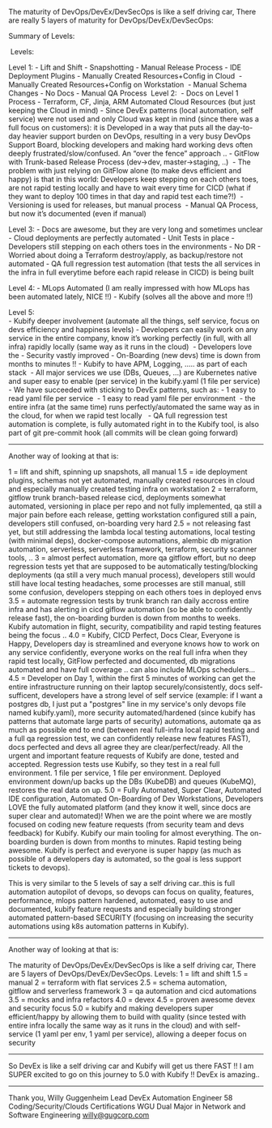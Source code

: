 The maturity of DevOps/DevEx/DevSecOps is like a self driving car,
There are really 5 layers of maturity for DevOps/DevEx/DevSecOps:  


Summary of Levels:


 Levels: 

Level 1:
	- Lift and Shift
	- Snapshotting
	- Manual Release Process
	- IDE Deployment Plugins
	- Manually Created Resources+Config in Cloud 	- Manually Created Resources+Config on Workstation 	- Manual Schema Changes
	- No Docs
	- Manual QA Process
 Level 2: 	- Docs on Level 1 Process
	- Terraform, CF, Jinja, ARM Automated Cloud Resources (but just keeping the Cloud in mind)
		- Since DevEx patterns (local automation, self service) were not used and only Cloud was kept in mind (since there was a full focus on customers): it is  Developed in a way that puts all the day-to-day heavier support burden on DevOps, resulting in a very busy DevOps Support Board, blocking developers and making hard working devs often deeply frustrated/slow/confused. An “over the fence” approach ..
	- GitFlow with Trunk-based Release Process (dev->dev, master->staging, ..) 		- The problem with just relying on GitFlow alone (to make devs efficient and happy) is that in this world: Developers keep stepping on each others toes, are not rapid testing locally and have to wait every time for CICD (what if they want to deploy 100 times in that day and rapid test each time?!) 	- Versioning is used for releases, but manual process 	- Manual QA Process, but now it’s documented (even if manual) 

Level 3:
	- Docs are awesome, but they are very long and sometimes unclear
	- Cloud deployments are perfectly automated
	- Unit Tests in place
	- Developers still stepping on each others toes in the environments
	- No DR
	- Worried about doing a Terraform destroy/apply, as backup/restore not automated 
	- QA full regression test automation (that tests the all services in the infra in full everytime before each rapid release in CICD) is being built

Level 4:
	- MLops Automated (I am really impressed with how MLops has been automated lately, NICE !!)
	- Kubify (solves all the above and more !!)

Level 5:	
	- Kubify deeper involvement (automate all the things, self service, focus on devs efficiency and happiness levels)
	- Developers can easily work on any service in the entire company, know it’s working perfectly (in full, with all infra) rapidly locally (same way as it runs in the cloud) 	- Developers love the 
	- Security vastly improved
	- On-Boarding (new devs) time is down from months to minutes !!
	- Kubify to have APM, Logging, ….. as part of each stack 	- All major services we use (DBs, Queues, …) are Kubernetes native and super easy to enable (per service) in the kubify.yaml (1 file per service) 	- We have succeeded with sticking to DevEx patterns, such as: 
		- 1 easy to read yaml file per service 		- 1 easy to read yaml file per environment 		- the entire infra (at the same time) runs perfectly/automated the same way as in the cloud, for when we rapid test locally  	- QA full regression test automation is complete, is fully automated right in to the Kubify tool, is also part of git pre-commit hook (all commits will be clean going forward) 


___________________________


Another way of looking at that is:


1 = lift and shift, spinning up snapshots, all manual
1.5 = ide deployment plugins, schemas not yet automated,  manually created resources in cloud and especially manually created testing infra on workstation
2 = terraform, gitflow trunk branch-based release cicd, deployments somewhat automated, versioning in place per repo and not fully implemented, qa still a  major pain before each release, getting workstation configured still a pain, developers still confused, on-boarding very hard
2.5 = not releasing fast yet, but still addressing the lambda local testing automations, local testing (with minimal deps), docker-compose automations, alembic db migration automation, serverless, serverless framework, terraform, security scanner tools, .. 
3 = almost perfect automation, more qa gitflow effort, but no deep regression tests yet that are supposed to be automatically testing/blocking deployments (qa still a very much manual process), developers still would still have local testing headaches, some processes are still manual, still some confusion, developers stepping on each others toes in deployed envs
3.5 = automate regression tests by trunk branch ran daily accross entire infra and has alerting in cicd giflow automation (so be able to confidently release fast), the on-boarding burden is down from months to weeks. Kubify automation in flight, security, compatibility and rapid testing features being the focus .. 
4.0 = Kubify, CICD Perfect, Docs Clear, Everyone is Happy, Developers day is streamlined and everyone knows how to work on any service confidently, everyone works on the real full infra when they rapid test locally, GitFlow perfected and documented, db migrations automated and have full coverage .. can also include MLOps schedulers...
4.5 = Developer on Day 1, within the first 5 minutes of working can get the entire infrastructure running on their laptop securely/consistently, docs self-sufficent, developers have a strong level of self service (example: if I want a postgres db, I just put a "postgres" line in my service's only devops file named kubify.yaml), more security automated/hardened (since kubify has patterns that automate large parts of security) automations, automate qa as much as possible end to end (between real full-infra local rapid testing and a full qa regression test, we can confidently release new features FAST), docs perfected and devs all agree they are clear/perfect/ready. All the urgent and important feature requests of Kubify are done, tested and accepted. Regression tests use Kubify, so they test in a real full environment. 1 file per service, 1 file per environment. Deployed environment down/up backs up the DBs (KubeDB) and queues (KubeMQ), restores the real data on up.
5.0 = Fully Automated, Super Clear, Automated IDE configuration, Automated On-Boarding of Dev Workstations, Developers LOVE the fully automated platform (and they know it well, since docs are super clear and automated)! When we are the point where we are mostly focused on coding new feature requests (from security team and devs feedback) for Kubify. Kubify our main tooling for almost everything. The on-boarding burden is down from months to minutes. Rapid testing being awesome. Kubify is perfect and everyone is super happy (as much as possible of a developers day is automated, so the goal is less support tickets to devops). 

This is very similar to the 5 levels of say a self driving car..this is full automation autopilot of devops, so devops can focus on quality, features, performance, mlops pattern hardened, automated, easy to use and documented, kubify feature requests and especially building stronger automated pattern-based SECURITY (focusing on increasing the security automations using k8s automation patterns in Kubify). 

___________________________


Another way of looking at that is:


The maturity of DevOps/DevEx/DevSecOps is like a self driving car,
There are 5 layers of DevOps/DevEx/DevSecOps. Levels:
1 = lift and shift
1.5 = manual
2 = terraform with flat services
2.5 = schema automation, gitflow and serverless framework
3 = qa automation and cicd automations
3.5 = mocks and infra refactors
4.0 = devex
4.5 = proven awesome devex and security focus
5.0 = kubify and making developers super efficient/happy by allowing them to build with quality (since tested with entire infra locally the same way as it runs in the cloud) and with self-service (1 yaml per env, 1 yaml per service), allowing a deeper focus on security  


___________________________


So DevEx is like a self driving car and Kubify will get us there FAST !!
I am SUPER excited to go on this journey to 5.0 with Kubify !!
DevEx is amazing..

___________________________

Thank you,
Willy Guggenheim
Lead DevEx Automation Engineer
58 Coding/Security/Clouds Certifications
WGU Dual Major in Network and Software Engineering
willy@gugcorp.com

